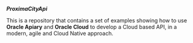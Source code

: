 ***ProximaCityApi***

This is a repository that contains a set of examples showing how to use **Oracle Apiary** and **Oracle Cloud** to develop 
a Cloud based API, in a modern, agile and Cloud Native approach.
